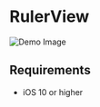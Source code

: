 # RulerView

![Demo Image](https://siterio.s3-us-west-1.amazonaws.com/IMG_E4E05877A523-1.jpeg)


## Requirements
* iOS 10 or higher

